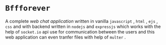 # `Bffforever`
A complete *web chat application* written in vanilla `javascript` , `html` , `ejs` , `css` and with backend written in `nodejs` and `expressjs`
which works with the help of `socket.io` api use for communication between the users and this web application can even tranfer files with help of `multer`
.
